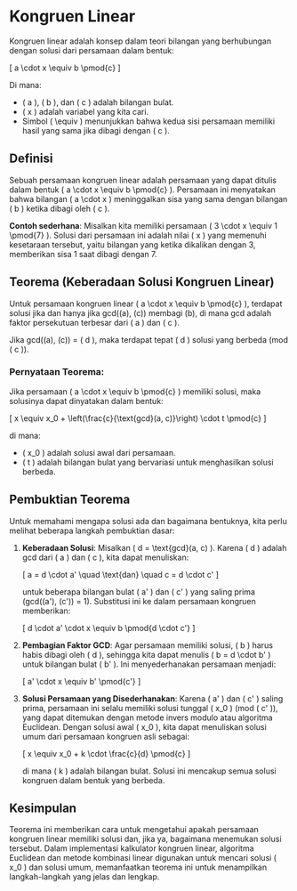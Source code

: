 # Kongruen Linear

Kongruen linear adalah konsep dalam teori bilangan yang berhubungan dengan solusi dari persamaan dalam bentuk:

\[
a \cdot x \equiv b \pmod{c}
\]

Di mana:

- \( a \), \( b \), dan \( c \) adalah bilangan bulat.
- \( x \) adalah variabel yang kita cari.
- Simbol \( \equiv \) menunjukkan bahwa kedua sisi persamaan memiliki hasil yang sama jika dibagi dengan \( c \).

## Definisi

Sebuah persamaan kongruen linear adalah persamaan yang dapat ditulis dalam bentuk \( a \cdot x \equiv b \pmod{c} \). Persamaan ini menyatakan bahwa bilangan \( a \cdot x \) meninggalkan sisa yang sama dengan bilangan \( b \) ketika dibagi oleh \( c \).

**Contoh sederhana**: Misalkan kita memiliki persamaan \( 3 \cdot x \equiv 1 \pmod{7} \). Solusi dari persamaan ini adalah nilai \( x \) yang memenuhi kesetaraan tersebut, yaitu bilangan yang ketika dikalikan dengan 3, memberikan sisa 1 saat dibagi dengan 7.

## Teorema (Keberadaan Solusi Kongruen Linear)

Untuk persamaan kongruen linear \( a \cdot x \equiv b \pmod{c} \), terdapat solusi jika dan hanya jika gcd(\(a\), \(c\)) membagi \(b\), di mana gcd adalah faktor persekutuan terbesar dari \( a \) dan \( c \).

Jika gcd(\(a\), \(c\)) = \( d \), maka terdapat tepat \( d \) solusi yang berbeda (mod \( c \)).

### Pernyataan Teorema:

Jika persamaan \( a \cdot x \equiv b \pmod{c} \) memiliki solusi, maka solusinya dapat dinyatakan dalam bentuk:

\[
x \equiv x_0 + \left(\frac{c}{\text{gcd}(a, c)}\right) \cdot t \pmod{c}
\]

di mana:

- \( x_0 \) adalah solusi awal dari persamaan.
- \( t \) adalah bilangan bulat yang bervariasi untuk menghasilkan solusi berbeda.

## Pembuktian Teorema

Untuk memahami mengapa solusi ada dan bagaimana bentuknya, kita perlu melihat beberapa langkah pembuktian dasar:

1. **Keberadaan Solusi**:
   Misalkan \( d = \text{gcd}(a, c) \). Karena \( d \) adalah gcd dari \( a \) dan \( c \), kita dapat menuliskan:

   \[
   a = d \cdot a' \quad \text{dan} \quad c = d \cdot c'
   \]

   untuk beberapa bilangan bulat \( a' \) dan \( c' \) yang saling prima (gcd(\(a'\), \(c'\)) = 1). Substitusi ini ke dalam persamaan kongruen memberikan:

   \[
   d \cdot a' \cdot x \equiv b \pmod{d \cdot c'}
   \]

2. **Pembagian Faktor GCD**:
   Agar persamaan memiliki solusi, \( b \) harus habis dibagi oleh \( d \), sehingga kita dapat menulis \( b = d \cdot b' \) untuk bilangan bulat \( b' \). Ini menyederhanakan persamaan menjadi:

   \[
   a' \cdot x \equiv b' \pmod{c'}
   \]

3. **Solusi Persamaan yang Disederhanakan**:
   Karena \( a' \) dan \( c' \) saling prima, persamaan ini selalu memiliki solusi tunggal \( x_0 \) (mod \( c' \)), yang dapat ditemukan dengan metode invers modulo atau algoritma Euclidean. Dengan solusi awal \( x_0 \), kita dapat menuliskan solusi umum dari persamaan kongruen asli sebagai:

   \[
   x \equiv x_0 + k \cdot \frac{c}{d} \pmod{c}
   \]

   di mana \( k \) adalah bilangan bulat. Solusi ini mencakup semua solusi kongruen dalam bentuk yang berbeda.

## Kesimpulan

Teorema ini memberikan cara untuk mengetahui apakah persamaan kongruen linear memiliki solusi dan, jika ya, bagaimana menemukan solusi tersebut. Dalam implementasi kalkulator kongruen linear, algoritma Euclidean dan metode kombinasi linear digunakan untuk mencari solusi \( x_0 \) dan solusi umum, memanfaatkan teorema ini untuk menampilkan langkah-langkah yang jelas dan lengkap.
